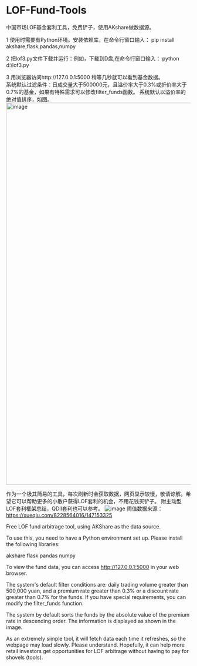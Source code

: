 # LOF-Fund-Tools
中国市场LOF基金套利工具，免费铲子，使用AKshare做数据源。

1 使用时需要有Python环境。安装依赖库，在命令行窗口输入：
pip install akshare,flask,pandas,numpy

2 把lof3.py文件下载并运行：例如，下载到D盘,在命令行窗口输入：
python d:\lof3.py

3 用浏览器访问http://127.0.0.1:5000 稍等几秒就可以看到基金数据。  
系统默认过滤条件：日成交量大于500000元，且溢价率大于0.3%或折价率大于0.7%的基金，如果有特殊需求可以修改filter_funds函数。
系统默认以溢价率的绝对值排序，如图。
<img width="1040" alt="image" src="https://github.com/mydreamworldpolly/LOF-Fund-Tools/assets/35619739/ec59d225-cfe4-4315-b085-2763a5a18159">

作为一个极其简易的工具，每次刷新时会获取数据，网页显示较慢，敬请谅解。希望它可以帮助更多的小散户获得LOF套利的机会，不用花钱买铲子。
附主动型LOF套利框架总结，QDII套利也可以参考。
![image](https://github.com/mydreamworldpolly/LOF-Fund-Tools/assets/35619739/2536c091-850d-4cf6-9d99-e447e5b4957f)
阈值数据来源：https://xueqiu.com/8228564016/147153325


Free LOF fund arbitrage tool,  using AKShare as the data source.

To use this, you need to have a Python environment set up. Please install the following libraries:

akshare
flask
pandas
numpy

To view the fund data, you can access http://127.0.0.1:5000 in your web browser.

The system's default filter conditions are: daily trading volume greater than 500,000 yuan, and a premium rate greater than 0.3% or a discount rate greater than 0.7% for the funds. If you have special requirements, you can modify the filter_funds function.

The system by default sorts the funds by the absolute value of the premium rate in descending order. The information is displayed as shown in the image.

As an extremely simple tool, it will fetch data each time it refreshes, so the webpage may load slowly. Please understand. Hopefully, it can help more retail investors get opportunities for LOF arbitrage without having to pay for shovels (tools).

